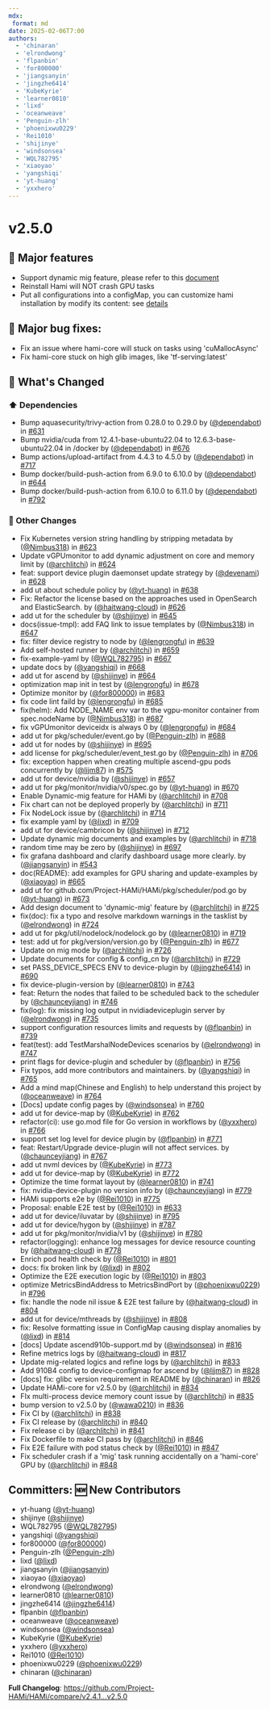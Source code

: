 ```yaml
---
mdx:
 format: md
date: 2025-02-06T7:00
authors:
  - 'chinaran'
  - 'elrondwong'
  - 'flpanbin'
  - 'for800000'
  - 'jiangsanyin'
  - 'jingzhe6414'
  - 'KubeKyrie'
  - 'learner0810'
  - 'lixd'
  - 'oceanweave'
  - 'Penguin-zlh'
  - 'phoenixwu0229'
  - 'Rei1010'
  - 'shijinye'
  - 'windsonsea'
  - 'WQL782795'
  - 'xiaoyao'
  - 'yangshiqi'
  - 'yt-huang'
  - 'yxxhero'
---
```


# v2.5.0

<!-- truncate -->

## :rocket: Major features

- Support dynamic mig feature, please refer to this [document](https://github.com/Project-HAMi/HAMi/blob/master/docs/dynamic-mig-support.md)
- Reinstall Hami will NOT crash GPU tasks
- Put all configurations into a configMap, you can customize hami installation by modify its content: see [details](https://github.com/Project-HAMi/HAMi/blob/master/docs/config.md)

## :bug: Major bug fixes:

- Fix an issue where hami-core will stuck on tasks using 'cuMallocAsync'
- Fix hami-core stuck on high glib images, like 'tf-serving:latest'

## :memo: What's Changed

### ⬆️ Dependencies

- Bump aquasecurity/trivy-action from 0.28.0 to 0.29.0 by ([@dependabot](https://github.com/dependabot)) in [#631](https://github.com/Project-HAMi/HAMi/pull/631)
- Bump nvidia/cuda from 12.4.1-base-ubuntu22.04 to 12.6.3-base-ubuntu22.04 in /docker by ([@dependabot](https://github.com/dependabot)) in [#676](https://github.com/Project-HAMi/HAMi/pull/676)
- Bump actions/upload-artifact from 4.4.3 to 4.5.0 by ([@dependabot](https://github.com/dependabot)) in [#717](https://github.com/Project-HAMi/HAMi/pull/717)
- Bump docker/build-push-action from 6.9.0 to 6.10.0 by ([@dependabot](https://github.com/dependabot)) in [#644](https://github.com/Project-HAMi/HAMi/pull/644)
- Bump docker/build-push-action from 6.10.0 to 6.11.0 by ([@dependabot](https://github.com/dependabot)) in [#792](https://github.com/Project-HAMi/HAMi/pull/792)

### 🔨 Other Changes

- Fix Kubernetes version string handling by stripping metadata by ([@Nimbus318](https://github.com/Nimbus318)) in [#623](https://github.com/Project-HAMi/HAMi/pull/623)
- Update vGPUmonitor to add dynamic adjustment on core and memory limit by ([@archlitchi](https://github.com/archlitchi)) in [#624](https://github.com/Project-HAMi/HAMi/pull/624)
- feat: support device plugin daemonset update strategy by ([@devenami](https://github.com/devenami)) in [#628](https://github.com/Project-HAMi/HAMi/pull/628)
- add ut about schedule policy by ([@yt-huang](https://github.com/yt-huang)) in [#638](https://github.com/Project-HAMi/HAMi/pull/638)
- Fix: Refactor the license based on the approaches used in OpenSearch and ElasticSearch. by ([@haitwang-cloud](https://github.com/haitwang-cloud)) in [#626](https://github.com/Project-HAMi/HAMi/pull/626)
- add ut for the scheduler by ([@shijinye](https://github.com/shijinye)) in [#645](https://github.com/Project-HAMi/HAMi/pull/645)
- docs(issue-tmpl): add FAQ link to issue templates by ([@Nimbus318](https://github.com/Nimbus318)) in [#647](https://github.com/Project-HAMi/HAMi/pull/647)
- fix: filter device registry to node by ([@lengrongfu](https://github.com/lengrongfu)) in [#639](https://github.com/Project-HAMi/HAMi/pull/639)
- Add self-hosted runner by ([@archlitchi](https://github.com/archlitchi)) in [#659](https://github.com/Project-HAMi/HAMi/pull/659)
- fix-example-yaml by ([@WQL782795](https://github.com/WQL782795)) in [#667](https://github.com/Project-HAMi/HAMi/pull/667)
- update docs by ([@yangshiqi](https://github.com/yangshiqi)) in [#668](https://github.com/Project-HAMi/HAMi/pull/668)
- add ut for ascend by ([@shijinye](https://github.com/shijinye)) in [#664](https://github.com/Project-HAMi/HAMi/pull/664)
- optimization map init in test by ([@lengrongfu](https://github.com/lengrongfu)) in [#678](https://github.com/Project-HAMi/HAMi/pull/678)
- Optimize monitor by ([@for800000](https://github.com/for800000)) in [#683](https://github.com/Project-HAMi/HAMi/pull/683)
- fix code lint faild by ([@lengrongfu](https://github.com/lengrongfu)) in [#685](https://github.com/Project-HAMi/HAMi/pull/685)
- fix(helm): Add NODE_NAME env var to the vgpu-monitor container from spec.nodeName by ([@Nimbus318](https://github.com/Nimbus318)) in [#687](https://github.com/Project-HAMi/HAMi/pull/687)
- fix vGPUmonitor deviceidx is always 0 by ([@lengrongfu](https://github.com/lengrongfu)) in [#684](https://github.com/Project-HAMi/HAMi/pull/684)
- add ut for pkg/scheduler/event.go by ([@Penguin-zlh](https://github.com/Penguin-zlh)) in [#688](https://github.com/Project-HAMi/HAMi/pull/688)
- add ut for nodes by ([@shijinye](https://github.com/shijinye)) in [#695](https://github.com/Project-HAMi/HAMi/pull/695)
- add license for pkg/scheduler/event_test.go by ([@Penguin-zlh](https://github.com/Penguin-zlh)) in [#706](https://github.com/Project-HAMi/HAMi/pull/706)
- fix: exception happen when creating multiple ascend-gpu pods concurrently by ([@lijm87](https://github.com/lijm87)) in [#575](https://github.com/Project-HAMi/HAMi/pull/575)
- add ut for device/nvidia by ([@shijinye](https://github.com/shijinye)) in [#657](https://github.com/Project-HAMi/HAMi/pull/657)
- add ut for pkg/monitor/nvidia/v0/spec.go by ([@yt-huang](https://github.com/yt-huang)) in [#670](https://github.com/Project-HAMi/HAMi/pull/670)
- Enable Dynamic-mig feature for HAMi by ([@archlitchi](https://github.com/archlitchi)) in [#708](https://github.com/Project-HAMi/HAMi/pull/708)
- Fix chart can not be deployed properly by ([@archlitchi](https://github.com/archlitchi)) in [#711](https://github.com/Project-HAMi/HAMi/pull/711)
- Fix NodeLock issue by ([@archlitchi](https://github.com/archlitchi)) in [#714](https://github.com/Project-HAMi/HAMi/pull/714)
- fix example yaml by ([@lixd](https://github.com/lixd)) in [#709](https://github.com/Project-HAMi/HAMi/pull/709)
- add ut for device/cambricon by ([@shijinye](https://github.com/shijinye)) in [#712](https://github.com/Project-HAMi/HAMi/pull/712)
- Update dynamic mig documents and examples by ([@archlitchi](https://github.com/archlitchi)) in [#718](https://github.com/Project-HAMi/HAMi/pull/718)
- random time may be zero by ([@shijinye](https://github.com/shijinye)) in [#697](https://github.com/Project-HAMi/HAMi/pull/697)
- fix grafana dashboard and clarify dashboard usage more clearly. by ([@jiangsanyin](https://github.com/jiangsanyin)) in [#543](https://github.com/Project-HAMi/HAMi/pull/543)
- doc(README): add examples for GPU sharing and update-examples by ([@xiaoyao](https://github.com/xiaoyao)) in [#665](https://github.com/Project-HAMi/HAMi/pull/665)
- add ut for github.com/Project-HAMi/HAMi/pkg/scheduler/pod.go by ([@yt-huang](https://github.com/yt-huang)) in [#673](https://github.com/Project-HAMi/HAMi/pull/673)
- Add design document to 'dynamic-mig' feature by ([@archlitchi](https://github.com/archlitchi)) in [#725](https://github.com/Project-HAMi/HAMi/pull/725)
- fix(doc): fix a typo and resolve markdown warnings in the tasklist by ([@elrondwong](https://github.com/elrondwong)) in [#724](https://github.com/Project-HAMi/HAMi/pull/724)
- add ut for pkg/util/nodelock/nodelock.go by ([@learner0810](https://github.com/learner0810)) in [#719](https://github.com/Project-HAMi/HAMi/pull/719)
- test: add ut for pkg/version/version.go by ([@Penguin-zlh](https://github.com/Penguin-zlh)) in [#677](https://github.com/Project-HAMi/HAMi/pull/677)
- Update on mig mode by ([@archlitchi](https://github.com/archlitchi)) in [#726](https://github.com/Project-HAMi/HAMi/pull/726)
- Update documents for config & config_cn by ([@archlitchi](https://github.com/archlitchi)) in [#729](https://github.com/Project-HAMi/HAMi/pull/729)
- set PASS_DEVICE_SPECS ENV to device-plugin by ([@jingzhe6414](https://github.com/jingzhe6414)) in [#690](https://github.com/Project-HAMi/HAMi/pull/690)
- fix device-plugin-version by ([@learner0810](https://github.com/learner0810)) in [#743](https://github.com/Project-HAMi/HAMi/pull/743)
- feat: Return the nodes that failed to be scheduled back to the scheduler by ([@chaunceyjiang](https://github.com/chaunceyjiang)) in [#746](https://github.com/Project-HAMi/HAMi/pull/746)
- fix(log): fix missing log output in nvidiadeviceplugin server by ([@elrondwong](https://github.com/elrondwong)) in [#735](https://github.com/Project-HAMi/HAMi/pull/735)
- support configuration resources limits and requests by ([@flpanbin](https://github.com/flpanbin)) in [#739](https://github.com/Project-HAMi/HAMi/pull/739)
- feat(test): add TestMarshalNodeDevices scenarios by ([@elrondwong](https://github.com/elrondwong)) in [#747](https://github.com/Project-HAMi/HAMi/pull/747)
- print flags for device-plugin and scheduler by ([@flpanbin](https://github.com/flpanbin)) in [#756](https://github.com/Project-HAMi/HAMi/pull/756)
- Fix typos, add more contributors and maintainers. by ([@yangshiqi](https://github.com/yangshiqi)) in [#765](https://github.com/Project-HAMi/HAMi/pull/765)
- Add a mind map(Chinese and English) to help understand this project by ([@oceanweave](https://github.com/oceanweave)) in [#764](https://github.com/Project-HAMi/HAMi/pull/764)
- [Docs] update config pages by ([@windsonsea](https://github.com/windsonsea)) in [#760](https://github.com/Project-HAMi/HAMi/pull/760)
- add ut for device-map by ([@KubeKyrie](https://github.com/KubeKyrie)) in [#762](https://github.com/Project-HAMi/HAMi/pull/762)
- refactor(ci): use go.mod file for Go version in workflows by ([@yxxhero](https://github.com/yxxhero)) in [#766](https://github.com/Project-HAMi/HAMi/pull/766)
- support set log level for device plugin by ([@flpanbin](https://github.com/flpanbin)) in [#771](https://github.com/Project-HAMi/HAMi/pull/771)
- feat: Restart/Upgrade device-plugin will not affect services. by ([@chaunceyjiang](https://github.com/chaunceyjiang)) in [#767](https://github.com/Project-HAMi/HAMi/pull/767)
- add ut nvml devices by ([@KubeKyrie](https://github.com/KubeKyrie)) in [#773](https://github.com/Project-HAMi/HAMi/pull/773)
- add ut for device-map by ([@KubeKyrie](https://github.com/KubeKyrie)) in [#772](https://github.com/Project-HAMi/HAMi/pull/772)
- Optimize the time format layout by ([@learner0810](https://github.com/learner0810)) in [#741](https://github.com/Project-HAMi/HAMi/pull/741)
- fix: nvidia-device-plugin no version info by ([@chaunceyjiang](https://github.com/chaunceyjiang)) in [#779](https://github.com/Project-HAMi/HAMi/pull/779)
- HAMi supports e2e by ([@Rei1010](https://github.com/Rei1010)) in [#775](https://github.com/Project-HAMi/HAMi/pull/775)
- Proposal: enable E2E test by ([@Rei1010](https://github.com/Rei1010)) in [#633](https://github.com/Project-HAMi/HAMi/pull/633)
- add ut for device/iluvatar by ([@shijinye](https://github.com/shijinye)) in [#795](https://github.com/Project-HAMi/HAMi/pull/795)
- add ut for device/hygon by ([@shijinye](https://github.com/shijinye)) in [#787](https://github.com/Project-HAMi/HAMi/pull/787)
- add ut for pkg/monitor/nvidia/v1 by ([@shijinye](https://github.com/shijinye)) in [#780](https://github.com/Project-HAMi/HAMi/pull/780)
- refactor(logging): enhance log messages for device resource counting by ([@haitwang-cloud](https://github.com/haitwang-cloud)) in [#778](https://github.com/Project-HAMi/HAMi/pull/778)
- Enrich pod health check by ([@Rei1010](https://github.com/Rei1010)) in [#801](https://github.com/Project-HAMi/HAMi/pull/801)
- docs: fix broken link by ([@lixd](https://github.com/lixd)) in [#802](https://github.com/Project-HAMi/HAMi/pull/802)
- Optimize the E2E execution logic by ([@Rei1010](https://github.com/Rei1010)) in [#803](https://github.com/Project-HAMi/HAMi/pull/803)
- optimize MetricsBindAddress to MetricsBindPort by ([@phoenixwu0229](https://github.com/phoenixwu0229)) in [#796](https://github.com/Project-HAMi/HAMi/pull/796)
- fix: handle the node nil issue & E2E test failure by ([@haitwang-cloud](https://github.com/haitwang-cloud)) in [#804](https://github.com/Project-HAMi/HAMi/pull/804)
- add ut for device/mthreads by ([@shijinye](https://github.com/shijinye)) in [#808](https://github.com/Project-HAMi/HAMi/pull/808)
- fix: Resolve formatting issue in ConfigMap causing display anomalies by ([@lixd](https://github.com/lixd)) in [#814](https://github.com/Project-HAMi/HAMi/pull/814)
- [docs] Update ascend910b-support.md by ([@windsonsea](https://github.com/windsonsea)) in [#816](https://github.com/Project-HAMi/HAMi/pull/816)
- Refine metrics logs by ([@haitwang-cloud](https://github.com/haitwang-cloud)) in [#817](https://github.com/Project-HAMi/HAMi/pull/817)
- Update mig-related logics and refine logs by ([@archlitchi](https://github.com/archlitchi)) in [#833](https://github.com/Project-HAMi/HAMi/pull/833)
- Add 910B4 config to device-configmap for ascend by ([@lijm87](https://github.com/lijm87)) in [#828](https://github.com/Project-HAMi/HAMi/pull/828)
- [docs] fix: glibc version requirement in README by ([@chinaran](https://github.com/chinaran)) in [#826](https://github.com/Project-HAMi/HAMi/pull/826)
- Update HAMi-core for v2.5.0 by ([@archlitchi](https://github.com/archlitchi)) in [#834](https://github.com/Project-HAMi/HAMi/pull/834)
- FIx multi-process device memory count issue by ([@archlitchi](https://github.com/archlitchi)) in [#835](https://github.com/Project-HAMi/HAMi/pull/835)
- bump version to v2.5.0 by ([@wawa0210](https://github.com/wawa0210)) in [#836](https://github.com/Project-HAMi/HAMi/pull/836)
- Fix CI by ([@archlitchi](https://github.com/archlitchi)) in [#838](https://github.com/Project-HAMi/HAMi/pull/838)
- Fix CI release by ([@archlitchi](https://github.com/archlitchi)) in [#840](https://github.com/Project-HAMi/HAMi/pull/840)
- Fix release ci by ([@archlitchi](https://github.com/archlitchi)) in [#841](https://github.com/Project-HAMi/HAMi/pull/841)
- Fix Dockerfile to make CI pass by ([@archlitchi](https://github.com/archlitchi)) in [#846](https://github.com/Project-HAMi/HAMi/pull/846)
- Fix E2E failure with pod status check by ([@Rei1010](https://github.com/Rei1010)) in [#847](https://github.com/Project-HAMi/HAMi/pull/847)
- Fix scheduler crash if a 'mig' task running accidentally on a 'hami-core' GPU by ([@archlitchi](https://github.com/archlitchi)) in [#848](https://github.com/Project-HAMi/HAMi/pull/848)

## Committers: 🆕 New Contributors

- yt-huang ([@yt-huang](https://github.com/yt-huang))
- shijinye ([@shijinye](https://github.com/shijinye))
- WQL782795 ([@WQL782795](https://github.com/WQL782795))
- yangshiqi ([@yangshiqi](https://github.com/yangshiqi))
- for800000 ([@for800000](https://github.com/for800000))
- Penguin-zlh ([@Penguin-zlh](https://github.com/Penguin-zlh))
- lixd ([@lixd](https://github.com/lixd))
- jiangsanyin ([@jiangsanyin](https://github.com/jiangsanyin))
- xiaoyao ([@xiaoyao](https://github.com/xiaoyao))
- elrondwong ([@elrondwong](https://github.com/elrondwong))
- learner0810 ([@learner0810](https://github.com/learner0810))
- jingzhe6414 ([@jingzhe6414](https://github.com/jingzhe6414))
- flpanbin ([@flpanbin](https://github.com/flpanbin))
- oceanweave ([@oceanweave](https://github.com/oceanweave))
- windsonsea ([@windsonsea](https://github.com/windsonsea))
- KubeKyrie ([@KubeKyrie](https://github.com/KubeKyrie))
- yxxhero ([@yxxhero](https://github.com/yxxhero))
- Rei1010 ([@Rei1010](https://github.com/Rei1010))
- phoenixwu0229 ([@phoenixwu0229](https://github.com/phoenixwu0229))
- chinaran ([@chinaran](https://github.com/chinaran))

**Full Changelog**: https://github.com/Project-HAMi/HAMi/compare/v2.4.1...v2.5.0